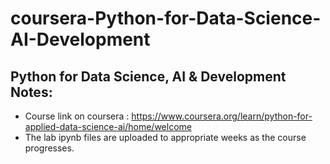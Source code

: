 # coursera-Python-for-Data-Science-AI-Development
## Python for Data Science, AI &amp; Development Notes:
* Course link on coursera : https://www.coursera.org/learn/python-for-applied-data-science-ai/home/welcome
* The lab ipynb files are uploaded to appropriate weeks as the course progresses. 
